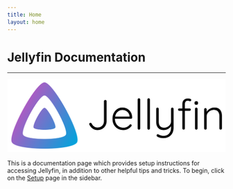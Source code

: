```yaml
---
title: Home
layout: home
---
```


# Jellyfin Documentation

---

![](/assets/images/Jelly-banner-light.svg)

This is a documentation page which provides setup instructions for accessing Jellyfin, in addition to other helpful tips and tricks. To begin, click on the [Setup] page in the sidebar.

[Setup]: "https://docs.guettlerlabs.com/docs/setup"
